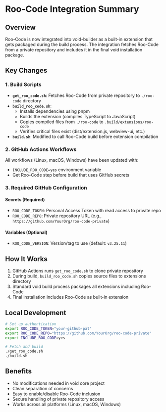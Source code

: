 # Roo-Code Integration Summary

## Overview

Roo-Code is now integrated into void-builder as a built-in extension that gets packaged during the build process. The integration fetches Roo-Code from a private repository and includes it in the final void installation package.

## Key Changes

### 1. Build Scripts

- **`get_roo_code.sh`**: Fetches Roo-Code from private repository to `./roo-code` directory
- **`build_roo_code.sh`**: 
  - Installs dependencies using pnpm
  - Builds the extension (compiles TypeScript to JavaScript)
  - Copies compiled files from `./roo-code` to `.build/extensions/roo-code`
  - Verifies critical files exist (dist/extension.js, webview-ui, etc.)
- **`build.sh`**: Modified to call Roo-Code build before extension compilation

### 2. GitHub Actions Workflows

All workflows (Linux, macOS, Windows) have been updated with:
- `INCLUDE_ROO_CODE=yes` environment variable
- Get Roo-Code step before build that uses GitHub secrets

### 3. Required GitHub Configuration

#### Secrets (Required)
- `ROO_CODE_TOKEN`: Personal Access Token with read access to private repo
- `ROO_CODE_REPO`: Private repository URL (e.g., `https://github.com/YourOrg/roo-code-private`)

#### Variables (Optional)
- `ROO_CODE_VERSION`: Version/tag to use (default: `v3.25.11`)

## How It Works

1. GitHub Actions runs `get_roo_code.sh` to clone private repository
2. During build, `build_roo_code.sh` copies source files to extensions directory
3. Standard void build process packages all extensions including Roo-Code
4. Final installation includes Roo-Code as built-in extension

## Local Development

```bash
# Set up authentication
export ROO_CODE_TOKEN="your-github-pat"
export ROO_CODE_REPO="https://github.com/YourOrg/roo-code-private"
export INCLUDE_ROO_CODE=yes

# Fetch and build
./get_roo_code.sh
./build.sh
```

## Benefits

- No modifications needed in void core project
- Clean separation of concerns
- Easy to enable/disable Roo-Code inclusion
- Secure handling of private repository access
- Works across all platforms (Linux, macOS, Windows)